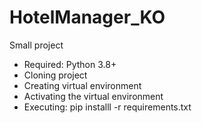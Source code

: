 # HotelManager_KO
Small project

- Required: Python 3.8+
- Cloning project
- Creating virtual environment
- Activating the virtual environment
- Executing: pip installl -r requirements.txt
